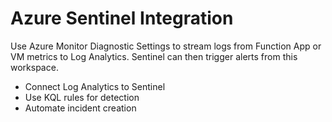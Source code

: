 # Azure Sentinel Integration

Use Azure Monitor Diagnostic Settings to stream logs from Function App or VM metrics to Log Analytics. Sentinel can then trigger alerts from this workspace.

- Connect Log Analytics to Sentinel
- Use KQL rules for detection
- Automate incident creation
